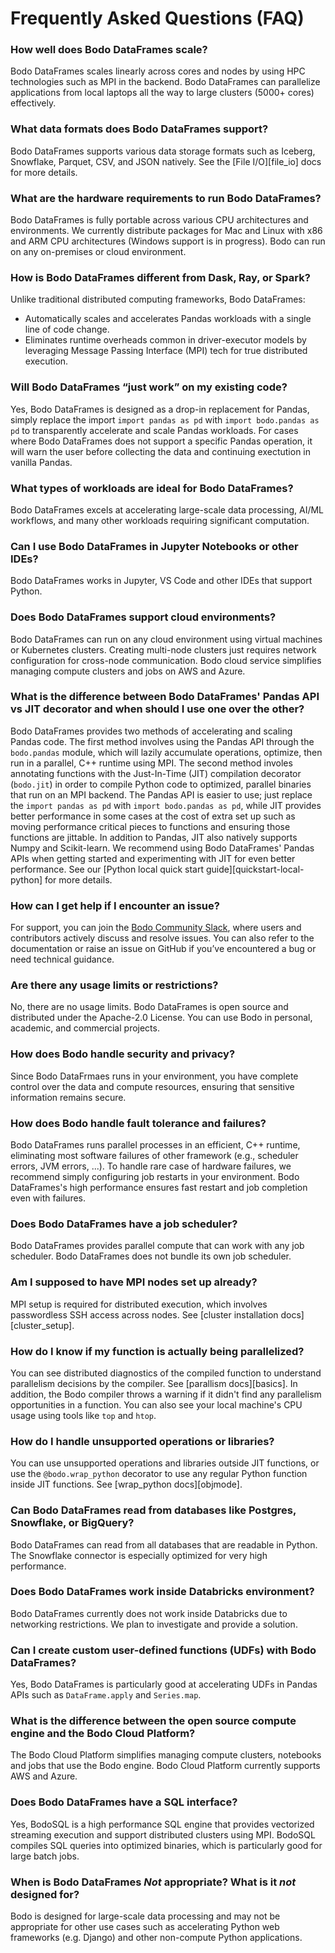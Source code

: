 # Frequently Asked Questions (FAQ)


### How well does Bodo DataFrames scale?

Bodo DataFrames scales linearly across cores and nodes by using HPC technologies such as MPI in the backend.
Bodo DataFrames can parallelize applications from local laptops all the way to large clusters (5000+ cores) effectively.

### What data formats does Bodo DataFrames support?

Bodo DataFrames supports various data storage formats such as Iceberg, Snowflake, Parquet, CSV, and JSON natively.
See the [File I/O][file_io] docs for more details.


### What are the hardware requirements to run Bodo DataFrames?

Bodo DataFrames is fully portable across various CPU architectures and environments.
We currently distribute packages for Mac and Linux with x86 and ARM CPU architectures (Windows support is in progress).
Bodo can run on any on-premises or cloud environment.


### How is Bodo DataFrames different from Dask, Ray, or Spark?

Unlike traditional distributed computing frameworks, Bodo DataFrames:

- Automatically scales and accelerates Pandas workloads with a single line of code change.
- Eliminates runtime overheads common in driver-executor models by leveraging Message Passing Interface (MPI) tech for true distributed execution.

### Will Bodo DataFrames “just work” on my existing code?

Yes, Bodo DataFrames is designed as a drop-in replacement for Pandas,
simply replace the import `import pandas as pd` with `import bodo.pandas as pd` to transparently accelerate and scale Pandas workloads.
For cases where Bodo DataFrames does not support a specific Pandas operation,
it will warn the user before collecting the data and continuing exectution in vanilla Pandas.

### What types of workloads are ideal for Bodo DataFrames?

Bodo DataFrames excels at accelerating large-scale data processing, AI/ML workflows, and many other workloads requiring significant computation.


### Can I use Bodo DataFrames in Jupyter Notebooks or other IDEs?

Bodo DataFrames works in Jupyter, VS Code and other IDEs that support Python.


### Does Bodo DataFrames support cloud environments?

Bodo DataFrames can run on any cloud environment using virtual machines or Kubernetes clusters.
Creating multi-node clusters just requires network configuration for cross-node communication.
Bodo cloud service simplifies managing compute clusters and jobs on AWS and Azure.


### What is the difference between Bodo DataFrames' Pandas API vs JIT decorator and when should I use one over the other?

Bodo DataFrames provides two methods of accelerating and scaling Pandas code. The first method involves using the
Pandas API through the `bodo.pandas` module, which will lazily accumulate operations,
optimize, then run in a parallel, C++ runtime using MPI.
The second method involes annotating functions with the Just-In-Time (JIT) compilation decorator (`bodo.jit`) in order to
compile Python code to optimized, parallel binaries that run on an MPI backend.
The Pandas API is easier to use; just replace the `import pandas as pd` with `import bodo.pandas as pd`,
while JIT provides better performance in some cases at the cost of extra set up such as
moving performance critical pieces to functions and ensuring those functions are jittable.
In addition to Pandas, JIT also natively supports Numpy and Scikit-learn.
We recommend using Bodo DataFrames' Pandas APIs when getting started and experimenting with JIT
for even better performance. See our [Python local quick start guide][quickstart-local-python] for more details.

### How can I get help if I encounter an issue?

For support, you can join the [Bodo Community Slack](https://bodocommunity.slack.com/join/shared_invite/zt-qwdc8fad-6rZ8a1RmkkJ6eOX1X__knA#/shared-invite/email),
where users and contributors actively discuss and resolve issues.
You can also refer to the documentation or raise an issue on GitHub if you’ve encountered a bug or need technical guidance.

### Are there any usage limits or restrictions?

No, there are no usage limits. Bodo DataFrames is open source and distributed under the Apache-2.0 License. You can use Bodo in personal, academic, and commercial projects.

### How does Bodo handle security and privacy?

Since Bodo DataFrmaes runs in your environment, you have complete control over the data and compute resources, ensuring that sensitive information remains secure.

### How does Bodo handle fault tolerance and failures?

Bodo DataFrames runs parallel processes in an efficient, C++ runtime, eliminating most software failures
of other framework (e.g., scheduler errors, JVM errors, ...).
To handle rare case of hardware failures, we recommend simply configuring job restarts
in your environment.
Bodo DataFrames's high performance ensures fast restart and job completion even with failures.

### Does Bodo DataFrames have a job scheduler?

Bodo DataFrames provides parallel compute that can work with any job scheduler.
Bodo DataFrames does not bundle its own job scheduler.

### Am I supposed to have MPI nodes set up already?

MPI setup is required for distributed execution, which involves passwordless SSH access across nodes. See [cluster installation docs][cluster_setup].

### How do I know if my function is actually being parallelized?

You can see distributed diagnostics of the compiled function to understand parallelism decisions by the compiler. See [parallism docs][basics].
In addition, the Bodo compiler throws a warning if it didn't find any parallelism opportunities in a function.
You can also see your local machine's CPU usage using tools like `top` and `htop`.


### How do I handle unsupported operations or libraries?

You can use unsupported operations and libraries outside JIT functions, or use
the `@bodo.wrap_python` decorator to use any regular Python function inside JIT functions.
See [wrap_python docs][objmode].


### Can Bodo DataFrames read from databases like Postgres, Snowflake, or BigQuery?

Bodo DataFrames can read from all databases that are readable in Python.
The Snowflake connector is especially optimized for very high performance.

### Does Bodo DataFrames work inside Databricks environment?

Bodo DataFrames currently does not work inside Databricks due to networking restrictions.
We plan to investigate and provide a solution.

### Can I create custom user-defined functions (UDFs) with Bodo DataFrames?

Yes, Bodo DataFrames is particularly good at accelerating UDFs in Pandas APIs such as `DataFrame.apply` and `Series.map`.

### What is the difference between the open source compute engine and the Bodo Cloud Platform?

The Bodo Cloud Platform simplifies managing compute clusters, notebooks and jobs that use the Bodo engine.
Bodo Cloud Platform currently supports AWS and Azure.

### Does Bodo DataFrames have a SQL interface?

Yes, BodoSQL is a high performance SQL engine that provides vectorized streaming execution and
support distributed clusters using MPI.
BodoSQL compiles SQL queries into optimized binaries, which is particularly
good for large batch jobs.


### When is Bodo DataFrames *Not* appropriate? What is it *not* designed for?
Bodo is designed for large-scale data processing and may not be appropriate for other use cases
such as accelerating Python web frameworks (e.g. Django) and other non-compute Python applications.
